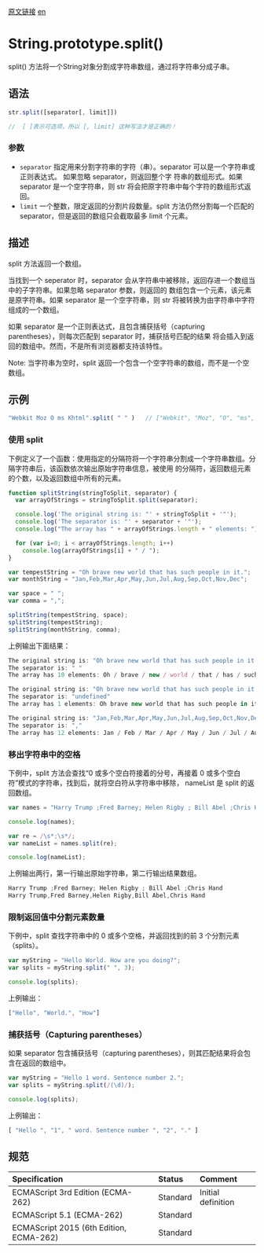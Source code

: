 <a href="https://developer.mozilla.org/zh-CN/docs/Web/JavaScript/Reference/Global_Objects/String/split" target="_blank">原文链接</a>
<a href="https://developer.mozilla.org/en-US/docs/Web/JavaScript/Reference/Global_Objects/String/split" target="_blank">en</a>

# String.prototype.split()

split() 方法将一个String对象分割成字符串数组，通过将字符串分成子串。

## 语法

```javascript
str.split([separator[, limit]])

//  [ ]表示可选项，所以 [, limit] 这种写法才是正确的！
```

### 参数

* `separator` 指定用来分割字符串的字符（串）。separator 可以是一个字符串或正则表达式。 如果忽略 separator，则返回整个字
符串的数组形式。如果 separator 是一个空字符串，则 str 将会把原字符串中每个字符的数组形式返回。
* `limit` 一个整数，限定返回的分割片段数量。split 方法仍然分割每一个匹配的 separator，但是返回的数组只会截取最多 limit 个元素。

## 描述

split 方法返回一个数组。

当找到一个 seperator 时，separator 会从字符串中被移除，返回存进一个数组当中的子字符串。如果忽略 separator 参数，则返回的
数组包含一个元素，该元素是原字符串。如果 separator 是一个空字符串，则 str 将被转换为由字符串中字符组成的一个数组。

如果 separator 是一个正则表达式，且包含捕获括号（capturing parentheses），则每次匹配到 separator 时，捕获括号匹配的结果
将会插入到返回的数组中。然而，不是所有浏览器都支持该特性。

<p class="warning">Note: 当字符串为空时，split 返回一个包含一个空字符串的数组，而不是一个空数组。</p>

## 示例

```javascript
"Webkit Moz O ms Khtml".split( " " )   // ["Webkit", "Moz", "O", "ms", "Khtml"]
```

### 使用 split

下例定义了一个函数：使用指定的分隔符将一个字符串分割成一个字符串数组。分隔字符串后，该函数依次输出原始字符串信息，被使用
的分隔符，返回数组元素的个数，以及返回数组中所有的元素。

```javascript
function splitString(stringToSplit, separator) {
  var arrayOfStrings = stringToSplit.split(separator);

  console.log('The original string is: "' + stringToSplit + '"');
  console.log('The separator is: "' + separator + '"');
  console.log("The array has " + arrayOfStrings.length + " elements: ");

  for (var i=0; i < arrayOfStrings.length; i++)
    console.log(arrayOfStrings[i] + " / ");
}

var tempestString = "Oh brave new world that has such people in it.";
var monthString = "Jan,Feb,Mar,Apr,May,Jun,Jul,Aug,Sep,Oct,Nov,Dec";

var space = " ";
var comma = ",";

splitString(tempestString, space);
splitString(tempestString);
splitString(monthString, comma);
```

上例输出下面结果：

```javascript
The original string is: "Oh brave new world that has such people in it."
The separator is: " "
The array has 10 elements: Oh / brave / new / world / that / has / such / people / in / it. /

The original string is: "Oh brave new world that has such people in it."
The separator is: "undefined"
The array has 1 elements: Oh brave new world that has such people in it. /

The original string is: "Jan,Feb,Mar,Apr,May,Jun,Jul,Aug,Sep,Oct,Nov,Dec"
The separator is: ","
The array has 12 elements: Jan / Feb / Mar / Apr / May / Jun / Jul / Aug / Sep / Oct / Nov / Dec /
```

### 移出字符串中的空格

下例中，split 方法会查找“0 或多个空白符接着的分号，再接着 0 或多个空白符”模式的字符串，找到后，就将空白符从字符串中移除，
nameList 是 split 的返回数组。

```javascript
var names = "Harry Trump ;Fred Barney; Helen Rigby ; Bill Abel ;Chris Hand ";

console.log(names);

var re = /\s*;\s*/;
var nameList = names.split(re);

console.log(nameList);
```

上例输出两行，第一行输出原始字符串，第二行输出结果数组。

```javascript
Harry Trump ;Fred Barney; Helen Rigby ; Bill Abel ;Chris Hand
Harry Trump,Fred Barney,Helen Rigby,Bill Abel,Chris Hand
```

### 限制返回值中分割元素数量

下例中，split 查找字符串中的 0 或多个空格，并返回找到的前 3 个分割元素（splits）。

```javascript
var myString = "Hello World. How are you doing?";
var splits = myString.split(" ", 3);

console.log(splits);
```

上例输出：

```javascript
["Hello", "World.", "How"]
```

### 捕获括号（Capturing parentheses）

如果 separator 包含捕获括号（capturing parentheses），则其匹配结果将会包含在返回的数组中。

```javascript
var myString = "Hello 1 word. Sentence number 2.";
var splits = myString.split(/(\d)/);

console.log(splits);
```

上例输出：

```javascript
[ "Hello ", "1", " word. Sentence number ", "2", "." ]
```

## 规范

| Specification                           | Status   | Comment            |
|:----------------------------------------|:---------|:-------------------|
| ECMAScript 3rd Edition (ECMA-262)       | Standard | Initial definition |
| ECMAScript 5.1 (ECMA-262)               | Standard |                    |
| ECMAScript 2015 (6th Edition, ECMA-262) | Standard |                    |